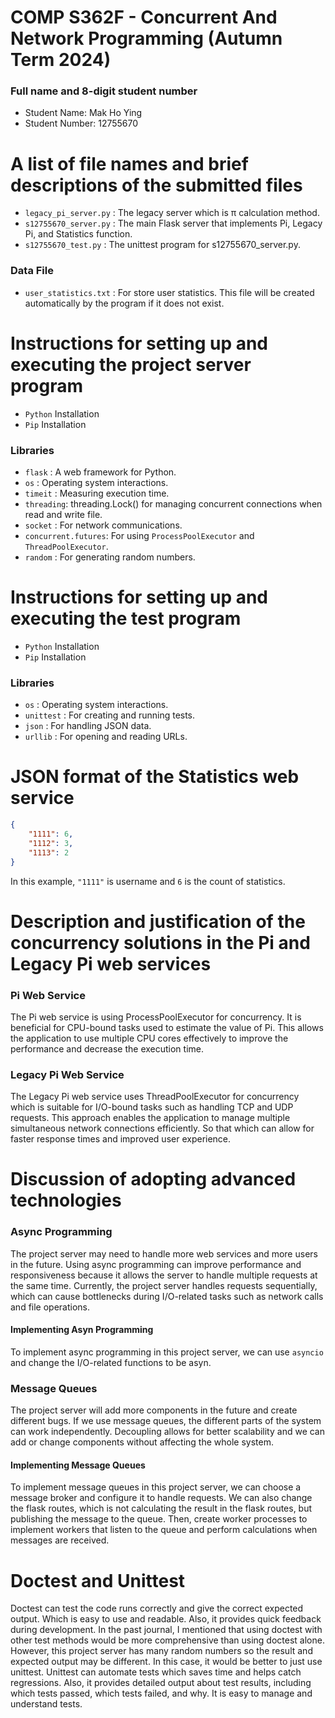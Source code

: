 # COMP S362F - Concurrent And Network Programming (Autumn Term 2024)
### Full name and 8-digit student number
- Student Name: Mak Ho Ying
- Student Number: 12755670

# A list of file names and brief descriptions of the submitted files
- `legacy_pi_server.py` : The legacy server which is π calculation method.
- `s12755670_server.py` : The main Flask server that implements Pi, Legacy Pi, and Statistics function.
- `s12755670_test.py` : The unittest program for s12755670_server.py.
### Data File
- `user_statistics.txt` : For store user statistics. This file will be created automatically by the program if it does not exist.

# Instructions for setting up and executing the project server program
- `Python` Installation
- `Pip` Installation
### Libraries
- `flask` : A web framework for Python.
- `os` : Operating system interactions.
- `timeit` : Measuring execution time.
- `threading`: threading.Lock() for managing concurrent connections when read and write file.
- `socket` : For network communications.
- `concurrent.futures`: For using `ProcessPoolExecutor` and `ThreadPoolExecutor`.
- `random` : For generating random numbers.

# Instructions for setting up and executing the test program
- `Python` Installation
- `Pip` Installation
### Libraries
- `os` : Operating system interactions.
- `unittest` : For creating and running tests.
- `json` : For handling JSON data.
- `urllib` : For opening and reading URLs.

# JSON format of the Statistics web service
```json
{
    "1111": 6,
    "1112": 3,
    "1113": 2
}
```
In this example, `"1111"` is username and `6` is the count of statistics.

# Description and justification of the concurrency solutions in the Pi and Legacy Pi web services
### Pi Web Service
The Pi web service is using ProcessPoolExecutor for concurrency.
It is beneficial for CPU-bound tasks used to estimate the value of Pi. This allows the application to use multiple CPU cores effectively to improve the performance and decrease the execution time.
### Legacy Pi Web Service
The Legacy Pi web service uses ThreadPoolExecutor for concurrency which is suitable for I/O-bound tasks such as handling TCP and UDP requests. This approach enables the application to manage multiple simultaneous network connections efficiently. So that which can allow for faster response times and improved user experience.

# Discussion of adopting advanced technologies
### Async Programming
The project server may need to handle more web services and more users in the future. Using async programming can improve performance and responsiveness because it allows the server to handle multiple requests at the same time. Currently, the project server handles requests sequentially, which can cause bottlenecks during I/O-related tasks such as network calls and file operations.
#### Implementing Asyn Programming
To implement async programming in this project server, we can use `asyncio` and change the I/O-related functions to be asyn.
### Message Queues
The project server will add more components in the future and create different bugs. If we use message queues, the different parts of the system can work independently. Decoupling allows for better scalability and we can add or change components without affecting the whole system.
#### Implementing Message Queues
To implement message queues in this project server, we can choose a message broker and configure it to handle requests. We can also change the flask routes, which is not calculating the result in the flask routes, but publishing the message to the queue. Then, create worker processes to implement workers that listen to the queue and perform calculations when messages are received.

# Doctest and Unittest
Doctest can test the code runs correctly and give the correct expected output. Which is easy to use and readable. Also, it provides quick feedback during development.
In the past journal, I mentioned that using doctest with other test methods would be more comprehensive than using doctest alone. However, this project server has many random numbers so the result and expected output may be different. In this case, it would be better to just use unittest. Unittest can automate tests which saves time and helps catch regressions. Also, it provides detailed output about test results, including which tests passed, which tests failed, and why. It is easy to manage and understand tests.
 
